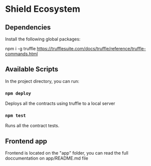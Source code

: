 # Shield Ecosystem


## Dependencies
Install the following global packages:

npm i -g truffle
https://trufflesuite.com/docs/truffle/reference/truffle-commands.html

## Available Scripts

In the project directory, you can run:

### `npm deploy`
Deploys all the contracts using truffle to a local server

### `npm test`
Runs all the contract tests.

## Frontend app
Frontend is located on the "app" folder, you can read the full doccumentation on app/README.md file

